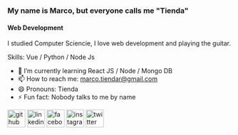 ### My name is Marco, but everyone calls me "Tienda" 
#### Web Development 
I studied Computer Sciencie, I love web development and playing the guitar. 

Skills: Vue / Python / Node Js

- 🌱 I’m currently learning React JS / Node / Mongo DB 
- 📫 How to reach me: marco.tiendar@gmail.com
- 😄 Pronouns: Tienda  
- ⚡ Fun fact: Nobody talks to me by name 


[<img src='https://cdn.jsdelivr.net/npm/simple-icons@3.0.1/icons/github.svg' alt='github' height='40'>](https://github.com/mtiendar)  [<img src='https://cdn.jsdelivr.net/npm/simple-icons@3.0.1/icons/linkedin.svg' alt='linkedin' height='40'>](https://www.linkedin.com/in/mtiendar/)  [<img src='https://cdn.jsdelivr.net/npm/simple-icons@3.0.1/icons/facebook.svg' alt='facebook' height='40'>](https://www.facebook.com/mtiendar)  [<img src='https://cdn.jsdelivr.net/npm/simple-icons@3.0.1/icons/instagram.svg' alt='instagram' height='40'>](https://www.instagram.com/mtiendar/)  [<img src='https://cdn.jsdelivr.net/npm/simple-icons@3.0.1/icons/twitter.svg' alt='twitter' height='40'>](https://twitter.com/mtiendar)  


